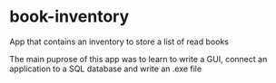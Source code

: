 # book-inventory
App that contains an inventory to store a list of read books

The main puprose of this app was to learn to write a GUI, connect an application to a SQL database and write an .exe file
